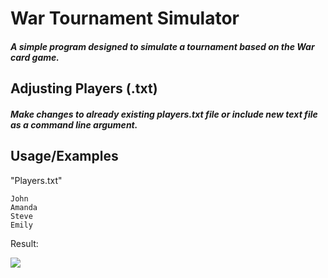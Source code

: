 # War Tournament Simulator

##### A simple program designed to simulate a tournament based on the War card game.

## Adjusting Players (.txt)

##### Make changes to already existing players.txt file or include new text file as a command line argument.
## Usage/Examples

"Players.txt"

```
John
Amanda
Steve
Emily

```
Result:

![](https://giphy.com/gifs/9iHp5hlvzUTb3FVAKg)